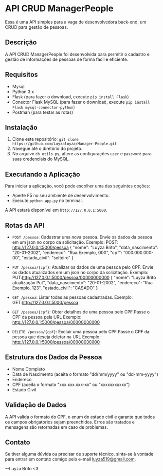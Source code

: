 # API CRUD ManagerPeople

Essa é uma API simples para a vaga de desenvolvedora back-end, um CRUD para gestão de pessoas.

## Descrição

A API CRUD ManagerPeople foi desenvolvida para permitir o cadastro e gestão de informações de pessoas de forma fácil e eficiente.

## Requisitos

- Mysql
- Python 3.x
- Flask (para fazer o download, execute `pip install Flask`)
- Conector Flask MySQL (para fazer o download, execute `pip install Flask mysql-connector-python`)
- Postman (para testar as rotas)

## Instalação

1. Clone este repositório: `git clone https://github.com/Luyzaluyza/Manager-People.git`
2. Navegue até o diretório do projeto.
3. No arquivo `db_utils.py`, altere as configurações `user` e `password` para suas credenciais do MySQL.

## Executando a Aplicação

Para iniciar a aplicação, você pode escolher uma das seguintes opções:

- Aperte F5 no seu ambiente de desenvolvimento.
- Execute `python app.py` no terminal.

A API estará disponível em `http://127.0.0.1:5000`.

## Rotas da API

- `POST /pessoa`: Cadastrar uma nova pessoa. Envie os dados da pessoa em um json no corpo da solicitação.
	Exemplo:
	POST: http://127.0.0.1:5000/pessoa
{
  "nome": "Luyza Brito",
  "data_nascimento": "20-01-2002",
  "endereco": "Rua Exemplo, 000",
  "cpf": "000.000.000-00",
  "estado_civil": "solteiro"
}

- `PUT /pessoa/{cpf}`: Atualizar os dados de uma pessoa pelo CPF. Envie os dados atualizados em um json no corpo da solicitação.
Exemplo:
	PUT:http://127.0.0.1:5000/pessoa/00000000000
{
  "nome": "Luyza Brito atualização Put",
  "data_nascimento": "20-01-2002",
  "endereco": "Rua Exemplo, 123",
  "estado_civil": "CASADO"
}

- `GET /pessoa`: Listar todas as pessoas cadastradas.
	Exemplo:
	GET:http://127.0.0.1:5000/pessoa

- `GET /pessoa/{cpf}`: Obter detalhes de uma pessoa pelo CPF.Passe o CPF da pessoa pela URL
	Exemplo:
	http://127.0.0.1:5000/pessoa/00000000000
	
	
- `DELETE /pessoa/{cpf}`: Excluir uma pessoa pelo CPF.Passe o CPF da pessoa que deseja deletar na URL
	Exemplo:
	http://127.0.0.1:5000/pessoa/00000000000
	

## Estrutura dos Dados da Pessoa

- Nome Completo
- Data de Nascimento (aceita o formato "dd/mm/yyyy" ou "dd-mm-yyyy")
- Endereço
- CPF (aceita o formato "xxx.xxx.xxx-xx" ou "xxxxxxxxxxx")
- Estado Civil

## Validação de Dados

A API valida o formato do CPF, o enum do estado civil e garante que todos os campos obrigatórios sejam preenchidos. Erros são tratados e mensagens são retornadas em caso de problemas.


## Contato
Se tiver alguma dúvida ou precisar de suporte técnico, sinta-se à vontade para entrar em contato comigo pelo e-mail luyza519@gmail.com.


--Luyza Brito <3
